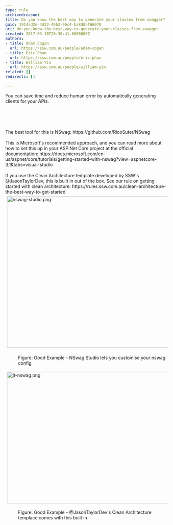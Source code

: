 ```yaml
---
type: rule
archivedreason: 
title: Do you know the best way to generate your classes from swagger?
guid: 1914ad2e-4d23-4963-9bc4-ba8d8af66070
uri: do-you-know-the-best-way-to-generate-your-classes-from-swagger
created: 2017-03-10T20:30:41.0000000Z
authors:
- title: Adam Cogan
  url: https://ssw.com.au/people/adam-cogan
- title: Eric Phan
  url: https://ssw.com.au/people/eric-phan
- title: William Yin
  url: https://ssw.com.au/people/william-yin
related: []
redirects: []

---
```



<p>You can save time and reduce human error by automatically generating clients for your APIs.<br><br></p>
<br><excerpt class='endintro'></excerpt><br>
<dl class="badImage"><dt>The best tool for this is NSwag&#58;&#160;https&#58;//github.com/RicoSuter/NSwag<br>​<br></dt><dt>This is Microsoft's recommended approach, and you can read more about how to set this up in your ASP.Net Core project at the official documentation&#58;&#160;​https&#58;//docs.microsoft.com/en-us/aspnet/core/tutorials/getting-started-with-nswag?view=aspnetcore-3.1&amp;tabs=visual-studio<br>​</dt><dt>If you use the Clean Architecture template developed by SSW's @JasonTaylorDev, this is built in out of the box. See our rule on getting started with clean architecture&#58;&#160;https&#58;//rules.ssw.com.au/clean-architecture-the-best-way-to-get-started<br></dt><dt><img src="/SiteAssets/the-best-way-to-generate-your-entities-from-swagger/nswag-studio.png" alt="nswag-studio.png" style="margin&#58;5px;width&#58;750px;height&#58;474px;" /><span style="color&#58;#333333;">​</span></dt><dd class="ssw15-rteElement-FigureGood">​​​Figure&#58; Good Example - NSwag Studio lets you customise your nswag config<br></dd></dl><dl class="badImage"><dl class="ssw15-rteElement-ImageArea"><img src="/SiteAssets/the-best-way-to-generate-your-entities-from-swagger/jt-nswag.png" alt="jt-nswag.png" style="margin&#58;5px;width&#58;750px;height&#58;411px;" /></dl><dd class="ssw15-rteElement-FigureGood">Fig​​ure&#58; Good Example - @JasonTaylorDev's&#160;Clean Architecture templace comes with this built in<br></dd><br></dl>


